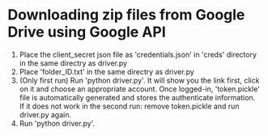 # Downloading zip files from Google Drive using Google API
1. Place the client_secret json file as 'credentials.json' in 'creds' directory in the same directry as driver.py  
2. Place 'folder_ID.txt' in the same directry as driver.py  
3. (Only first run) Run 'python driver.py'. It will show you the link first, click on it and choose an appropriate account. Once logged-in, 'token.pickle' file is automatically generated and stores the authenticate information.  
  If it does not work in the second run: remove token.pickle and run driver.py again.
4. Run 'python driver.py'. 

